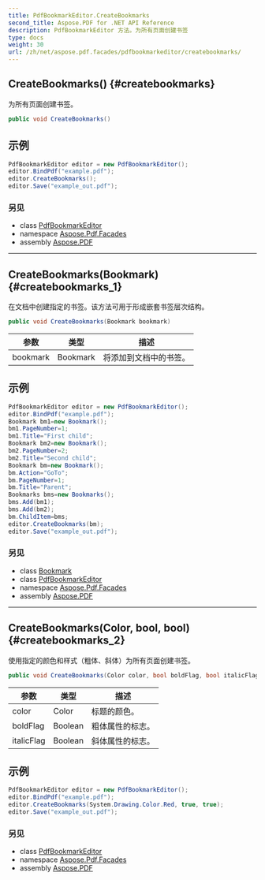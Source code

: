 ```yaml
---
title: PdfBookmarkEditor.CreateBookmarks
second_title: Aspose.PDF for .NET API Reference
description: PdfBookmarkEditor 方法。为所有页面创建书签
type: docs
weight: 30
url: /zh/net/aspose.pdf.facades/pdfbookmarkeditor/createbookmarks/
---
```

## CreateBookmarks() {#createbookmarks}

为所有页面创建书签。

```csharp
public void CreateBookmarks()
```

## 示例

```csharp
PdfBookmarkEditor editor = new PdfBookmarkEditor();
editor.BindPdf("example.pdf");
editor.CreateBookmarks();
editor.Save("example_out.pdf");
```

### 另见

* class [PdfBookmarkEditor](../)
* namespace [Aspose.Pdf.Facades](../../../aspose.pdf.facades/)
* assembly [Aspose.PDF](../../../)

---

## CreateBookmarks(Bookmark) {#createbookmarks_1}

在文档中创建指定的书签。该方法可用于形成嵌套书签层次结构。

```csharp
public void CreateBookmarks(Bookmark bookmark)
```

| 参数 | 类型 | 描述 |
| --- | --- | --- |
| bookmark | Bookmark | 将添加到文档中的书签。 |

## 示例

```csharp
PdfBookmarkEditor editor = new PdfBookmarkEditor();
editor.BindPdf("example.pdf");
Bookmark bm1=new Bookmark();
bm1.PageNumber=1;
bm1.Title="First child";
Bookmark bm2=new Bookmark();
bm2.PageNumber=2;
bm2.Title="Second child";
Bookmark bm=new Bookmark();
bm.Action="GoTo";
bm.PageNumber=1;
bm.Title="Parent";
Bookmarks bms=new Bookmarks();
bms.Add(bm1);
bms.Add(bm2);
bm.ChildItem=bms;
editor.CreateBookmarks(bm);
editor.Save("example_out.pdf");
```

### 另见

* class [Bookmark](../../bookmark/)
* class [PdfBookmarkEditor](../)
* namespace [Aspose.Pdf.Facades](../../../aspose.pdf.facades/)
* assembly [Aspose.PDF](../../../)

---

## CreateBookmarks(Color, bool, bool) {#createbookmarks_2}

使用指定的颜色和样式（粗体、斜体）为所有页面创建书签。

```csharp
public void CreateBookmarks(Color color, bool boldFlag, bool italicFlag)
```

| 参数 | 类型 | 描述 |
| --- | --- | --- |
| color | Color | 标题的颜色。 |
| boldFlag | Boolean | 粗体属性的标志。 |
| italicFlag | Boolean | 斜体属性的标志。 |

## 示例

```csharp
PdfBookmarkEditor editor = new PdfBookmarkEditor();
editor.BindPdf("example.pdf");
editor.CreateBookmarks(System.Drawing.Color.Red, true, true);
editor.Save("example_out.pdf");
```

### 另见

* class [PdfBookmarkEditor](../)
* namespace [Aspose.Pdf.Facades](../../../aspose.pdf.facades/)
* assembly [Aspose.PDF](../../../)